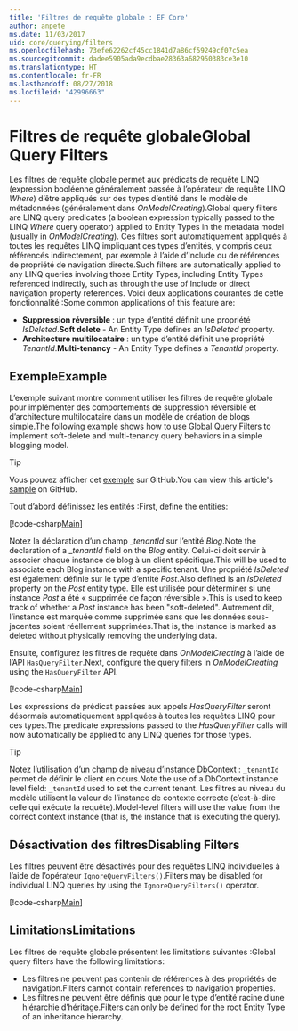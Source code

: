 ```yaml
---
title: 'Filtres de requête globale : EF Core'
author: anpete
ms.date: 11/03/2017
uid: core/querying/filters
ms.openlocfilehash: 73efe62262cf45cc1841d7a86cf59249cf07c5ea
ms.sourcegitcommit: dadee5905ada9ecdbae28363a682950383ce3e10
ms.translationtype: HT
ms.contentlocale: fr-FR
ms.lasthandoff: 08/27/2018
ms.locfileid: "42996663"
---
```

# <a name="global-query-filters"></a><span data-ttu-id="6ce69-102">Filtres de requête globale</span><span class="sxs-lookup"><span data-stu-id="6ce69-102">Global Query Filters</span></span>

<span data-ttu-id="6ce69-103">Les filtres de requête globale permet aux prédicats de requête LINQ (expression booléenne généralement passée à l’opérateur de requête LINQ *Where*) d’être appliqués sur des types d’entité dans le modèle de métadonnées (généralement dans *OnModelCreating*).</span><span class="sxs-lookup"><span data-stu-id="6ce69-103">Global query filters are LINQ query predicates (a boolean expression typically passed to the LINQ *Where* query operator) applied to Entity Types in the metadata model (usually in *OnModelCreating*).</span></span> <span data-ttu-id="6ce69-104">Ces filtres sont automatiquement appliqués à toutes les requêtes LINQ impliquant ces types d’entités, y compris ceux référencés indirectement, par exemple à l’aide d’Include ou de références de propriété de navigation directe.</span><span class="sxs-lookup"><span data-stu-id="6ce69-104">Such filters are automatically applied to any LINQ queries involving those Entity Types, including Entity Types referenced indirectly, such as through the use of Include or direct navigation property references.</span></span> <span data-ttu-id="6ce69-105">Voici deux applications courantes de cette fonctionnalité :</span><span class="sxs-lookup"><span data-stu-id="6ce69-105">Some common applications of this feature are:</span></span>

* <span data-ttu-id="6ce69-106">**Suppression réversible** : un type d’entité définit une propriété *IsDeleted*.</span><span class="sxs-lookup"><span data-stu-id="6ce69-106">**Soft delete** - An Entity Type defines an *IsDeleted* property.</span></span>
* <span data-ttu-id="6ce69-107">**Architecture multilocataire** : un type d’entité définit une propriété *TenantId*.</span><span class="sxs-lookup"><span data-stu-id="6ce69-107">**Multi-tenancy** - An Entity Type defines a *TenantId* property.</span></span>

## <a name="example"></a><span data-ttu-id="6ce69-108">Exemple</span><span class="sxs-lookup"><span data-stu-id="6ce69-108">Example</span></span>

<span data-ttu-id="6ce69-109">L’exemple suivant montre comment utiliser les filtres de requête globale pour implémenter des comportements de suppression réversible et d’architecture multilocataire dans un modèle de création de blogs simple.</span><span class="sxs-lookup"><span data-stu-id="6ce69-109">The following example shows how to use Global Query Filters to implement soft-delete and multi-tenancy query behaviors in a simple blogging model.</span></span>

> [!TIP]
> <span data-ttu-id="6ce69-110">Vous pouvez afficher cet [exemple](https://github.com/aspnet/EntityFrameworkCore/tree/master/samples/QueryFilters) sur GitHub.</span><span class="sxs-lookup"><span data-stu-id="6ce69-110">You can view this article's [sample](https://github.com/aspnet/EntityFrameworkCore/tree/master/samples/QueryFilters) on GitHub.</span></span>

<span data-ttu-id="6ce69-111">Tout d’abord définissez les entités :</span><span class="sxs-lookup"><span data-stu-id="6ce69-111">First, define the entities:</span></span>

[!code-csharp[Main](../../../efcore-repo/samples/QueryFilters/Program.cs#Entities)]

<span data-ttu-id="6ce69-112">Notez la déclaration d’un champ __tenantId_ sur l’entité _Blog_.</span><span class="sxs-lookup"><span data-stu-id="6ce69-112">Note the declaration of a __tenantId_ field on the _Blog_ entity.</span></span> <span data-ttu-id="6ce69-113">Celui-ci doit servir à associer chaque instance de blog à un client spécifique.</span><span class="sxs-lookup"><span data-stu-id="6ce69-113">This will be used to associate each Blog instance with a specific tenant.</span></span> <span data-ttu-id="6ce69-114">Une propriété _IsDeleted_ est également définie sur le type d’entité _Post_.</span><span class="sxs-lookup"><span data-stu-id="6ce69-114">Also defined is an _IsDeleted_ property on the _Post_ entity type.</span></span> <span data-ttu-id="6ce69-115">Elle est utilisée pour déterminer si une instance _Post_ a été « supprimée de façon réversible ».</span><span class="sxs-lookup"><span data-stu-id="6ce69-115">This is used to keep track of whether a _Post_ instance has been "soft-deleted".</span></span> <span data-ttu-id="6ce69-116">Autrement dit, l’instance est marquée comme supprimée sans que les données sous-jacentes soient réellement supprimées.</span><span class="sxs-lookup"><span data-stu-id="6ce69-116">That is, the instance is marked as deleted without physically removing the underlying data.</span></span>

<span data-ttu-id="6ce69-117">Ensuite, configurez les filtres de requête dans _OnModelCreating_ à l’aide de l’API ```HasQueryFilter```.</span><span class="sxs-lookup"><span data-stu-id="6ce69-117">Next, configure the query filters in _OnModelCreating_ using the ```HasQueryFilter``` API.</span></span>

[!code-csharp[Main](../../../efcore-repo/samples/QueryFilters/Program.cs#Configuration)]

<span data-ttu-id="6ce69-118">Les expressions de prédicat passées aux appels _HasQueryFilter_ seront désormais automatiquement appliquées à toutes les requêtes LINQ pour ces types.</span><span class="sxs-lookup"><span data-stu-id="6ce69-118">The predicate expressions passed to the _HasQueryFilter_ calls will now automatically be applied to any LINQ queries for those types.</span></span>

> [!TIP]
> <span data-ttu-id="6ce69-119">Notez l’utilisation d’un champ de niveau d’instance DbContext : ```_tenantId``` permet de définir le client en cours.</span><span class="sxs-lookup"><span data-stu-id="6ce69-119">Note the use of a DbContext instance level field: ```_tenantId``` used to set the current tenant.</span></span> <span data-ttu-id="6ce69-120">Les filtres au niveau du modèle utilisent la valeur de l’instance de contexte correcte (c’est-à-dire celle qui exécute la requête).</span><span class="sxs-lookup"><span data-stu-id="6ce69-120">Model-level filters will use the value from the correct context instance (that is, the instance that is executing the query).</span></span>

## <a name="disabling-filters"></a><span data-ttu-id="6ce69-121">Désactivation des filtres</span><span class="sxs-lookup"><span data-stu-id="6ce69-121">Disabling Filters</span></span>

<span data-ttu-id="6ce69-122">Les filtres peuvent être désactivés pour des requêtes LINQ individuelles à l’aide de l’opérateur ```IgnoreQueryFilters()```.</span><span class="sxs-lookup"><span data-stu-id="6ce69-122">Filters may be disabled for individual LINQ queries by using the ```IgnoreQueryFilters()``` operator.</span></span>

[!code-csharp[Main](../../../efcore-repo/samples/QueryFilters/Program.cs#IgnoreFilters)]

## <a name="limitations"></a><span data-ttu-id="6ce69-123">Limitations</span><span class="sxs-lookup"><span data-stu-id="6ce69-123">Limitations</span></span>

<span data-ttu-id="6ce69-124">Les filtres de requête globale présentent les limitations suivantes :</span><span class="sxs-lookup"><span data-stu-id="6ce69-124">Global query filters have the following limitations:</span></span>

* <span data-ttu-id="6ce69-125">Les filtres ne peuvent pas contenir de références à des propriétés de navigation.</span><span class="sxs-lookup"><span data-stu-id="6ce69-125">Filters cannot contain references to navigation properties.</span></span>
* <span data-ttu-id="6ce69-126">Les filtres ne peuvent être définis que pour le type d’entité racine d’une hiérarchie d’héritage.</span><span class="sxs-lookup"><span data-stu-id="6ce69-126">Filters can only be defined for the root Entity Type of an inheritance hierarchy.</span></span>
